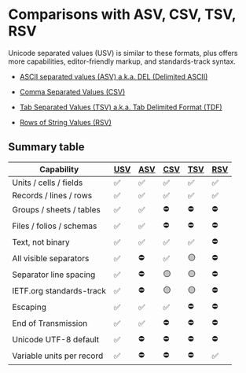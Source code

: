# Comparisons with ASV, CSV, TSV, RSV 

Unicode separated values (USV) is similar to these formats, plus offers more capabilities, editor-friendly markup, and standards-track syntax.

* [ASCII separated values (ASV) a.k.a. DEL (Delimited ASCII)](asv)

* [Comma Separated Values (CSV)](csv)

* [Tab Separated Values (TSV) a.k.a. Tab Delimited Format (TDF)](tsv)

* [Rows of String Values (RSV)](rsv)

## Summary table

| Capability                | [USV](../../) | [ASV](asv) | [CSV](csv) | [TSV](tsv) | [RSV](rsv) |
| --------------------------| --- | --- | --- | --- | --- |
| Units / cells / fields    | ✅ | ✅ | ✅ | ✅ | ✅ |
| Records / lines / rows    | ✅ | ✅ | ✅ | ✅ | ✅ |
| Groups / sheets / tables  | ✅ | ✅ | ⛔ | ⛔ | ⛔ |
| Files / folios / schemas  | ✅ | ✅ | ⛔ | ⛔ | ⛔ |
| Text, not binary          | ✅ | ✅ | ✅ | ✅ | ⛔ |
| All visible separators    | ✅ | ⛔ | ✅ | 🟡 | ⛔ |
| Separator line spacing    | ✅ | ⛔ | 🟡 | 🟡 | ⛔ |
| IETF.org standards-track  | ✅ | ⛔ | 🟡 | 🟡 | ⛔ |
| Escaping                  | ✅ | ✅ | ✅ | ⛔ | ⛔ |
| End of Transmission       | ✅ | ✅ | ⛔ | ⛔ | ⛔ |
| Unicode UTF-8 default     | ✅ | ⛔ | ⛔ | ⛔ | ⛔ |
| Variable units per record | ✅ | ⛔ | ⛔ | ⛔ | ✅ |
